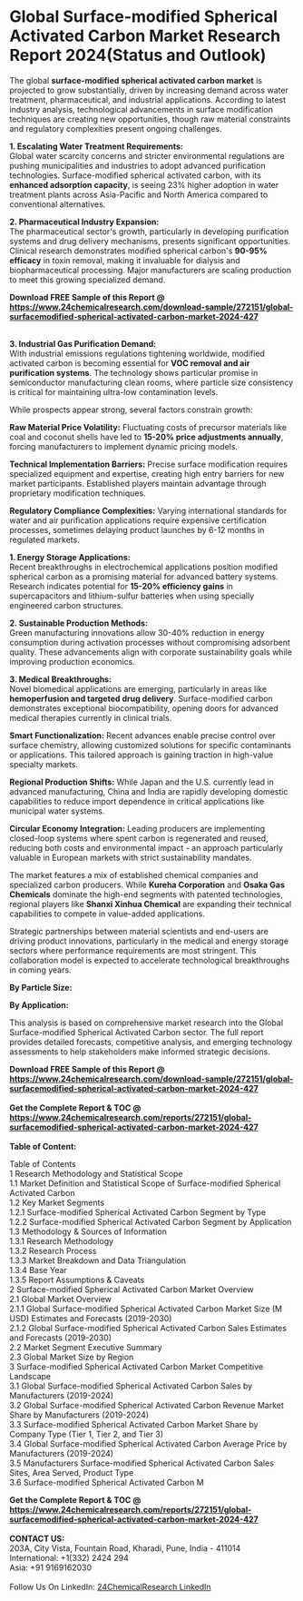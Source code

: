 <h1>Global Surface-modified Spherical Activated Carbon Market Research Report 2024(Status and Outlook)</h1><p>The global <strong>surface-modified spherical activated carbon market</strong> is projected to grow substantially, driven by increasing demand across water treatment, pharmaceutical, and industrial applications. According to latest industry analysis, technological advancements in surface modification techniques are creating new opportunities, though raw material constraints and regulatory complexities present ongoing challenges.</p><p><strong>1. Escalating Water Treatment Requirements:</strong><br>
Global water scarcity concerns and stricter environmental regulations are pushing municipalities and industries to adopt advanced purification technologies. Surface-modified spherical activated carbon, with its <strong>enhanced adsorption capacity</strong>, is seeing 23% higher adoption in water treatment plants across Asia-Pacific and North America compared to conventional alternatives.</p><p><strong>2. Pharmaceutical Industry Expansion:</strong><br>
The pharmaceutical sector's growth, particularly in developing purification systems and drug delivery mechanisms, presents significant opportunities. Clinical research demonstrates modified spherical carbon's <strong>90-95% efficacy</strong> in toxin removal, making it invaluable for dialysis and biopharmaceutical processing. Major manufacturers are scaling production to meet this growing specialized demand.</p><div><b>Download FREE Sample of this Report @ 
            <a href="https://www.24chemicalresearch.com/download-sample/272151/global-surfacemodified-spherical-activated-carbon-market-2024-427">
            https://www.24chemicalresearch.com/download-sample/272151/global-surfacemodified-spherical-activated-carbon-market-2024-427</a></b></div><br><p><strong>3. Industrial Gas Purification Demand:</strong><br>
With industrial emissions regulations tightening worldwide, modified activated carbon is becoming essential for <strong>VOC removal and air purification systems</strong>. The technology shows particular promise in semiconductor manufacturing clean rooms, where particle size consistency is critical for maintaining ultra-low contamination levels.</p><p>While prospects appear strong, several factors constrain growth:</p><p><strong>Raw Material Price Volatility:</strong> Fluctuating costs of precursor materials like coal and coconut shells have led to <strong>15-20% price adjustments annually</strong>, forcing manufacturers to implement dynamic pricing models.</p><p><strong>Technical Implementation Barriers:</strong> Precise surface modification requires specialized equipment and expertise, creating high entry barriers for new market participants. Established players maintain advantage through proprietary modification techniques.</p><p><strong>Regulatory Compliance Complexities:</strong> Varying international standards for water and air purification applications require expensive certification processes, sometimes delaying product launches by 6-12 months in regulated markets.</p><p><strong>1. Energy Storage Applications:</strong><br>
Recent breakthroughs in electrochemical applications position modified spherical carbon as a promising material for advanced battery systems. Research indicates potential for <strong>15-20% efficiency gains</strong> in supercapacitors and lithium-sulfur batteries when using specially engineered carbon structures.</p><p><strong>2. Sustainable Production Methods:</strong><br>
Green manufacturing innovations allow 30-40% reduction in energy consumption during activation processes without compromising adsorbent quality. These advancements align with corporate sustainability goals while improving production economics.</p><p><strong>3. Medical Breakthroughs:</strong><br>
Novel biomedical applications are emerging, particularly in areas like <strong>hemoperfusion and targeted drug delivery</strong>. Surface-modified carbon demonstrates exceptional biocompatibility, opening doors for advanced medical therapies currently in clinical trials.</p><p><strong>Smart Functionalization:</strong> Recent advances enable precise control over surface chemistry, allowing customized solutions for specific contaminants or applications. This tailored approach is gaining traction in high-value specialty markets.</p><p><strong>Regional Production Shifts:</strong> While Japan and the U.S. currently lead in advanced manufacturing, China and India are rapidly developing domestic capabilities to reduce import dependence in critical applications like municipal water systems.</p><p><strong>Circular Economy Integration:</strong> Leading producers are implementing closed-loop systems where spent carbon is regenerated and reused, reducing both costs and environmental impact - an approach particularly valuable in European markets with strict sustainability mandates.</p><p>The market features a mix of established chemical companies and specialized carbon producers. While <strong>Kureha Corporation</strong> and <strong>Osaka Gas Chemicals</strong> dominate the high-end segments with patented technologies, regional players like <strong>Shanxi Xinhua Chemical</strong> are expanding their technical capabilities to compete in value-added applications.</p><p>Strategic partnerships between material scientists and end-users are driving product innovations, particularly in the medical and energy storage sectors where performance requirements are most stringent. This collaboration model is expected to accelerate technological breakthroughs in coming years.</p><p><strong>By Particle Size:</strong></p><p><strong>By Application:</strong></p><p>This analysis is based on comprehensive market research into the Global Surface-modified Spherical Activated Carbon sector. The full report provides detailed forecasts, competitive analysis, and emerging technology assessments to help stakeholders make informed strategic decisions.</p><div><b>Download FREE Sample of this Report @ 
            <a href="https://www.24chemicalresearch.com/download-sample/272151/global-surfacemodified-spherical-activated-carbon-market-2024-427">
            https://www.24chemicalresearch.com/download-sample/272151/global-surfacemodified-spherical-activated-carbon-market-2024-427</a></b></div><br><div><b>Get the Complete Report & TOC @ 
            <a href="https://www.24chemicalresearch.com/reports/272151/global-surfacemodified-spherical-activated-carbon-market-2024-427">
            https://www.24chemicalresearch.com/reports/272151/global-surfacemodified-spherical-activated-carbon-market-2024-427</a></b></div><br>
            <b>Table of Content:</b><p>Table of Contents<br />
1 Research Methodology and Statistical Scope<br />
1.1 Market Definition and Statistical Scope of Surface-modified Spherical Activated Carbon<br />
1.2 Key Market Segments<br />
1.2.1 Surface-modified Spherical Activated Carbon Segment by Type<br />
1.2.2 Surface-modified Spherical Activated Carbon Segment by Application<br />
1.3 Methodology & Sources of Information<br />
1.3.1 Research Methodology<br />
1.3.2 Research Process<br />
1.3.3 Market Breakdown and Data Triangulation<br />
1.3.4 Base Year<br />
1.3.5 Report Assumptions & Caveats<br />
2 Surface-modified Spherical Activated Carbon Market Overview<br />
2.1 Global Market Overview<br />
2.1.1 Global Surface-modified Spherical Activated Carbon Market Size (M USD) Estimates and Forecasts (2019-2030)<br />
2.1.2 Global Surface-modified Spherical Activated Carbon Sales Estimates and Forecasts (2019-2030)<br />
2.2 Market Segment Executive Summary<br />
2.3 Global Market Size by Region<br />
3 Surface-modified Spherical Activated Carbon Market Competitive Landscape<br />
3.1 Global Surface-modified Spherical Activated Carbon Sales by Manufacturers (2019-2024)<br />
3.2 Global Surface-modified Spherical Activated Carbon Revenue Market Share by Manufacturers (2019-2024)<br />
3.3 Surface-modified Spherical Activated Carbon Market Share by Company Type (Tier 1, Tier 2, and Tier 3)<br />
3.4 Global Surface-modified Spherical Activated Carbon Average Price by Manufacturers (2019-2024)<br />
3.5 Manufacturers Surface-modified Spherical Activated Carbon Sales Sites, Area Served, Product Type<br />
3.6 Surface-modified Spherical Activated Carbon M</p><div><b>Get the Complete Report & TOC @ 
            <a href="https://www.24chemicalresearch.com/reports/272151/global-surfacemodified-spherical-activated-carbon-market-2024-427">
            https://www.24chemicalresearch.com/reports/272151/global-surfacemodified-spherical-activated-carbon-market-2024-427</a></b></div><br><b>CONTACT US:</b><br>
            203A, City Vista, Fountain Road, Kharadi, Pune, India - 411014<br>
            International: +1(332) 2424 294<br>
            Asia: +91 9169162030 <br><br>
            Follow Us On LinkedIn: <a href="https://www.linkedin.com/company/24chemicalresearch/">24ChemicalResearch LinkedIn</a>